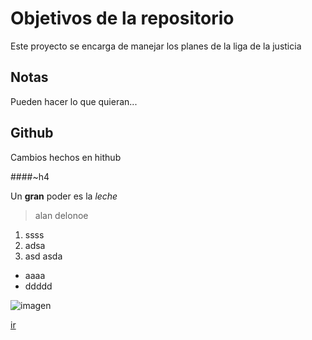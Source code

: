# Objetivos de la repositorio

Este proyecto se encarga de manejar los planes de la liga de la justicia


## Notas
Pueden hacer lo que quieran...

## Github
Cambios hechos en hithub

####~h4

Un **gran** poder es la *leche*
>alan delonoe

1. ssss
2. adsa
3. asd asda
  * aaaa
  * ddddd
  
![imagen](https://diarioenfermero.es/wp-content/uploads/2017/11/minions.jpg)

[ir](https://diarioenfermero.es/wp-content/uploads/2017/11/minions.jpg)
